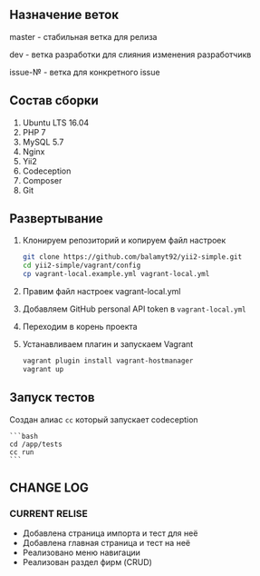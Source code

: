 ## Назначение веток
master - стабильная ветка для релиза

dev - ветка разработки для слияния изменения разработчикв

issue-№ - ветка для конкретного issue


## Состав сборки
1. Ubuntu LTS 16.04
2. PHP 7
3. MySQL 5.7
4. Nginx
5. Yii2
6. Codeception
7. Composer
8. Git


## Развертывание

1. Клонируем репозиторий и копируем файл настроек

    ```bash
    git clone https://github.com/balamyt92/yii2-simple.git
    cd yii2-simple/vagrant/config
    cp vagrant-local.example.yml vagrant-local.yml
    ```

2. Правим файл настроек vagrant-local.yml
3. Добавляем GitHub personal API token в `vagrant-local.yml`
4. Переходим в корень проекта
5. Устанавливаем плагин и запускаем Vagrant

    ```bash
    vagrant plugin install vagrant-hostmanager
    vagrant up
    ```
    
## Запуск тестов
Создан алиас `cc` который запускает codeception

    ```bash
    cd /app/tests
    cc run
    ```
    
    
## CHANGE LOG

### CURRENT RELISE

* Добавлена страница импорта и тест для неё
* Добавлена главная страница и тест на неё
* Реализовано меню навигации
* Реализован раздел фирм (CRUD)